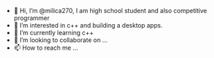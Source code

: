 - 👋 Hi, I’m @milica270, I am high school student and also competitive programmer
- 👀 I’m interested in c++ and building a desktop apps.
- 🌱 I’m currently learning c++
- 💞️ I’m looking to collaborate on ...
- 📫 How to reach me ...

<!---
milica270/milica270 is a ✨ special ✨ repository because its `README.md` (this file) appears on your GitHub profile.
You can click the Preview link to take a look at your changes.
--->
